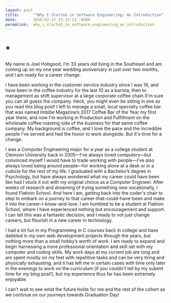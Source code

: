 ```yaml
---
layout: post
title:      "*Why I Started in Software Engineering: An Introduction"
date:       2020-02-23 23:23:12 -0500
permalink:  why_i_started_in_software_engineering_an_introduction
---
```


# *

My name is Joel Hobgood, I’m 33 years old living in the Southeast and am coming up on my one year wedding anniversary in just over two months, and I am ready for a career change.

I have been working in the customer service industry since I was 16, and have been in the coffee industry for the last 10 as a barista, then to management as shift supervisor at a large corporate coffee chain (I'm sure you can all guess the company. Heck, you might even be sitting in one as you read this blog post! I left to manage a small, local specialty coffee bar that was named Imbibe Magazine’s 2017 Coffee Bar of the Year my first year there, and now I'm working in Production and Fulfillment on the wholesale coffee roasting side of the business for that same coffee company. My background is coffee, and I love the pace and the incredible people I've served and had the honor to work alongside. But it's time for a change.

I was a Computer Engineering major for a year as a college student at Clemson University back in 2005—I’ve always loved computers—but convinced myself I would have to trade working with people—I’ve also always loved being around people—for working alone at a desk or in a cubicle for the rest of my life. I graduated with a Bachelor’s degree in Psychology, but have always wondered what my career could have been like had I stuck it out with my original choice as a Computer Engineer. After weeks of research and dreaming of trying something new vocationally, I found Flatiron School. And here I am, getting back into the coder's chair to step to embark on a journey to that career-that-could-have-been and make it into the career-I-know-and-love. I am humbled to be a student at Flatiron School, where I have experienced nothing but encouragement and support. I can tell this was a fantastic decision, and I ready to not just change careers, but flourish in a new career in technology.


I had a lot fun in my Programming in C courses back in college and have dabbled in my own web development projects through the years, but nothing more than a small hobby’s worth of work. I am ready to expand and begin harnessing a more professional orientation and skill set with my computer and coding skills. My work days at my current job are long and are spent mostly on my feet with repetitive tasks and can be very tiring and physically exhausting, and it has left me in certain cases with time only later in the evenings to work on the curriculum (if you couldn't tell by my submit time for my blog post!), but my experience thus far has been extremely enjoyable.

I can't wait to see what the future holds for me and the rest of the cohort as we continue on our journeys towards Graduation Day!
